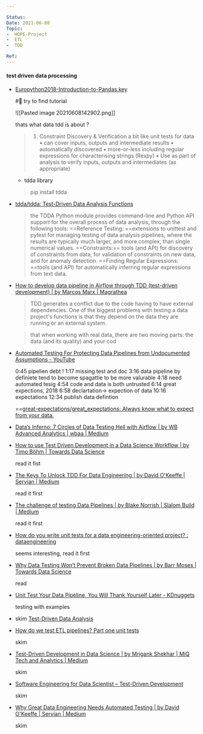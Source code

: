 ```yaml
---

Status: 
Date: 2021-06-08
Topic:
-  HOPE-Project
-  ETL
-  TDD

Ref:
---
```


#### test driven data processing

* [Europython2018-Introduction-to-Pandas.key](https://ep2018.europython.eu/media/conference/slides/replacement-training.pdf)

	#🚧  try to find tutorial
	
	![[Pasted image 20210608142902.png]]
	
	thats what data tdd is about ?
	
	> 	1. Constraint Discovery & Verification
			a bit like unit tests for data
			• can cover inputs, outputs and intermediate results
			• automatically discovered
			• more-or-less including regular expressions for
			characterising strings (Rexpy)
			• Use as part of analysis to verify inputs, outputs and
			intermediates (as appropriate)

	* tdda library
			
	> pip install tdda
	
* [tdda/tdda: Test-Driven Data Analysis Functions](https://github.com/tdda/tdda)

	> the TDDA Python module provides command-line and Python API support for the overall process of data analysis, through the following tools:
	> ==Reference Testing: ==extensions to unittest and pytest for managing testing of data analysis pipelines, where the results are typically much larger, and more complex, than single numerical values.
	> ==Constraints:== tools (and API) for discovery of constraints from data, for validation of constraints on new data, and for anomaly detection.
	> ==Finding Regular Expressions: ==tools (and API) for automatically inferring regular expressions from text data.


	
* [How to develop data pipeline in Airflow through TDD (test-driven development) | by Marcos Marx | Magrathea](https://blog.magrathealabs.com/how-to-develop-data-pipeline-in-airflow-through-tdd-test-driven-development-c3333439f358)

	> TDD generates a conflict due to the code having to have external dependencies. One of the biggest problems with testing a data project's functions is that they depend on the data they are running or an external system.

	> that when working with real data, there are two moving parts: the data (and its quality) and your cod


* [Automated Testing For Protecting Data Pipelines from Undocumented Assumptions - YouTube](https://www.youtube.com/watch?v=z-kPgEAJCrA)

	0:45 pipelien debt !
	1:17 missing test and doc
	3:16 data pipeline by definiete tend to become spagattie to be more valurable
	4:18 need automated tesig
	4:54 code and data is both untrusted
	6:14 great expections, 2018
	6:58 declartation-> expection of data
	10:16 expectations
	12:34 publish data defintion
	
	==[great-expectations/great_expectations: Always know what to expect from your data.](https://github.com/great-expectations/great_expectations)
	
	
* [Data’s Inferno: 7 Circles of Data Testing Hell with Airflow | by WB Advanced Analytics | wbaa | Medium](https://medium.com/wbaa/datas-inferno-7-circles-of-data-testing-hell-with-airflow-cef4adff58d8)


* [How to use Test Driven Development in a Data Science Workflow | by Timo Böhm | Towards Data Science](https://towardsdatascience.com/tdd-datascience-689c98492fcc)

	read it fist
	
		
* [The Keys To Unlock TDD For Data Engineering | by David O'Keeffe | Servian | Medium](https://medium.com/weareservian/modern-data-engineering-testing-part-2-the-keys-to-unlock-your-test-suite-a3337b7b1278)

	read it first
	
* [The challenge of testing Data Pipelines | by Blake Norrish | Slalom Build | Medium](https://medium.com/slalom-build/the-challenge-of-testing-data-pipelines-4450744a84f1)

	read it first

* [How do you write unit tests for a data engineering-oriented project? : dataengineering](https://www.reddit.com/r/dataengineering/comments/i0ibhz/how_do_you_write_unit_tests_for_a_data/)

	seems interesting, read it first
	
* [Why Data Testing Won’t Prevent Broken Data Pipelines | by Barr Moses | Towards Data Science](https://towardsdatascience.com/why-testing-your-data-is-insufficient-6914275a9762)

	read

* [Unit Test Your Data Pipeline, You Will Thank Yourself Later - KDnuggets](https://www.kdnuggets.com/2020/08/unit-test-data-pipeline-thank-yourself-later.html)

	testing with examples

* skim [Test-Driven Data Analysis](http://www.tdda.info/?from=@)
	
* [How do we test ETL pipelines? Part one unit tests](https://the.agilesql.club/2019/07/how-do-we-test-etl-pipelines-part-one-unit-tests/)

	skim
	
* [Test-Driven Development in Data Science | by Mrigank Shekhar | MiQ Tech and Analytics | Medium](https://medium.com/miq-tech-and-analytics/test-driven-development-in-data-science-190f1247ebbc)
	
	skim
* [Software Engineering for Data Scientist – Test-Driven Development](https://www.linkedin.com/pulse/software-engineering-data-scientist-test-driven-gopinadhan-jagan-)	

	skim
	
* [Why Great Data Engineering Needs Automated Testing | by David O'Keeffe | Servian | Medium](https://medium.com/weareservian/why-data-engineering-needs-automated-testing-a37a0844d7db)

	skim
	
	
	



